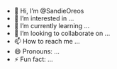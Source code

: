 - 👋 Hi, I’m @SandieOreos
- 👀 I’m interested in ...
- 🌱 I’m currently learning ...
- 💞️ I’m looking to collaborate on ...
- 📫 How to reach me ...
- 😄 Pronouns: ...
- ⚡ Fun fact: ...

<!---
SandieOreos/SandieOreos is a ✨ special ✨ repository because its `README.md` (this file) appears on your GitHub profile.
You can click the Preview link to take a look at your changes.
--->
